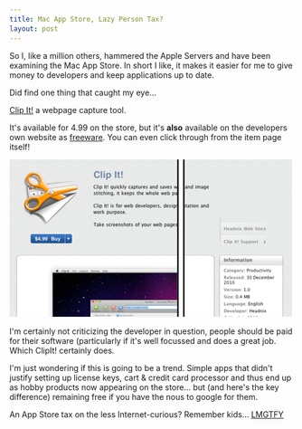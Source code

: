 ```yaml
---
title: Mac App Store, Lazy Person Tax?
layout: post
---
```


So I, like a million others, hammered the Apple Servers and have been examining the Mac App Store. In short I like, it makes it easier for me to give money to developers and keep applications up to date.

Did find one thing that caught my eye...

[Clip It!](http://itunes.apple.com/sg/app/clip-it/id402285846?mt=12) a webpage capture tool.

It's available for 4.99 on the store, but it's **also** available on the developers own website as [freeware](http://www.headnix.com/download). You can even click through from the item page itself!

![Mac App Store: Clip It!](/images/2011/macappstore-clipit.png)

I'm certainly not criticizing the developer in question, people should be paid for their software (particularly if it's well focussed and does a great job. Which ClipIt! certainly does.

I'm just wondering if this is going to be a trend. Simple apps that didn't justify setting up license keys, cart & credit card processor and thus end up as hobby products now appearing on the store... but (and here's the key difference) remaining free if you have the nous to google for them.

An App Store tax on the less Internet-curious? Remember kids... [LMGTFY](http://lmgtfy.com/)
